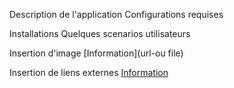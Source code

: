 Description de l'application
Configurations requises

Installations
Quelques scenarios utilisateurs

Insertion d'image
[Information](url-ou file)

Insertion de liens externes
[Information](url)